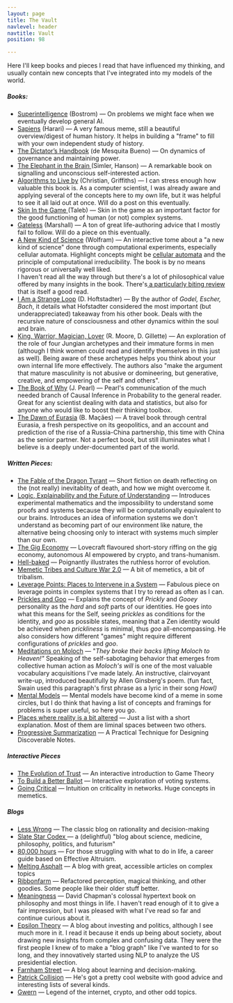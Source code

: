 ```yaml
---
layout: page
title: The Vault
navlevel: header
navtitle: Vault
position: 98

---
```

Here I'll keep books and pieces I read that have influenced my thinking, and usually contain new concepts that I've integrated into my models of the world.

##### Books:

* [Superintelligence](https://www.amazon.com/Superintelligence-Dangers-Strategies-Nick-Bostrom/dp/1501227742) (Bostrom)  — On problems we might face when we eventually develop general AI.
* [Sapiens](https://www.amazon.com/Sapiens-Humankind-Yuval-Noah-Harari/dp/0062316095) (Harari) — A very famous meme, still a beautiful overview/digest of human history. It helps in building a "frame" to fill with your own independent study of history.
* [The Dictator’s Handbook](https://www.amazon.com/Dictators-Handbook-Behavior-Almost-Politics/dp/1610391845) (de Mesquita Bueno) — On dynamics of governance and maintaining power.
* [The Elephant in the Brain ](https://www.amazon.com/Elephant-Brain-Hidden-Motives-Everyday/dp/0190495995)(Simler, Hanson) — A remarkable book on signalling and unconscious self-interested action.
* [Algorithms to Live by](https://www.amazon.com/Algorithms-Live-Computer-Science-Decisions/dp/1627790365) (Christian, Griffiths) — I can stress enough how valuable this book is. As a computer scientist, I was already aware and applying several of the concepts here to my own life, but it was helpful to see it all laid out at once. Will do a post on this eventually.
* [Skin In the Game ](https://www.amazon.com/Skin-Game-Hidden-Asymmetries-Daily/dp/042528462X)(Taleb) — Skin in the game as an important factor for the good functioning of human (or not) complex systems.
* [Gateless](https://www.amazon.com/Gateless-Sebastian-Marshall-ebook/dp/B00QANG7GM) (Marshall) — A ton of great life-authoring advice that I mostly fail to follow. Will do a piece on this eventually.
* [A New Kind of Science](https://www.wolframscience.com/nks/) (Wolfram) — An interactive tome about a "a new kind of science" done through computational experiments, especially cellular automata. Highlight concepts might be [cellular automata](https://en.wikipedia.org/wiki/Cellular_automaton) and the principle of computational irreducibility. The book is by no means rigorous or universally well liked.  
  I haven't read all the way through but there's a lot of philosophical value offered by many insights in the book. There's[ a particularly biting review](http://bactra.org/reviews/wolfram/) that is itself a good read.
* [I Am a Strange Loop](https://www.amazon.com/Am-Strange-Loop-Douglas-Hofstadter/dp/0465030793) (D. Hoftstadter) — By the author of _Godel, Escher, Bach_, it details what Hofstadter considered the most important (but underappreciated) takeaway from his other book. Deals with the recursive nature of consciousness and other dynamics within the soul and brain.
* [King, Warrior, Magician, Lover](https://www.amazon.com/King-Warrior-Magician-Lover-Rediscovering/dp/0062506064) (R. Moore, D. Gillette) — An exploration of the role of four Jungian archetypes and their immature forms in men (although I think women could read and identify themselves in this just as well). Being aware of these archetypes helps you think about your own internal life more effectively. The authors also "make the argument that mature masculinity is not abusive or domineering, but generative, creative, and empowering of the self and others".
* [The Book of Why](https://www.amazon.com/Book-Why-Science-Cause-Effect/dp/0141982411) (J. Pearl) — Pearl's communication of the much needed branch of Causal Inference in Probability to the general reader. Great for any scientist dealing with data and statistics, but also for anyone who would like to boost their thinking toolbox.
* [The Dawn of Eurasia](https://www.amazon.com/Dawn-Eurasia-Trail-World-Order/dp/0241309255) (B. Maçães) — A travel book through central Eurasia, a fresh perspective on its geopolitics, and an account and prediction of the rise of a Russia-China partnership, this time with China as the senior partner. Not a perfect book, but still illuminates what I believe is a deeply under-documented part of the world.

##### Written Pieces:

* [The Fable of the Dragon Tyrant](https://nickbostrom.com/fable/dragon.html) — Short fiction on death reflecting on the (not really) inevitablity of death, and how we might overcome it.
* [Logic, Explainability and the Future of Understanding](https://blog.stephenwolfram.com/2018/11/logic-explainability-and-the-future-of-understanding/) — Introduces experimental mathematics and the impossibility to understand some proofs and systems because they will be computationally equivalent to our brains. Introduces an idea of information systems we don't understand as becoming part of our environment like nature, the alternative being choosing only to interact with systems much simpler than our own.
* [The Gig Economy](https://zerohplovecraft.wordpress.com/2018/05/11/the-gig-economy-2/) — Lovecraft flavoured short-story riffing on the gig economy, autonomous AI empowered by crypto, and trans-humanism.
* [Hell-baked](http://www.xenosystems.net/hell-baked/) — Poignantly illustrates the ruthless horror of evolution.
* [Memetic Tribes and Culture War 2.0](https://medium.com/intellectual-explorers-club/memetic-tribes-and-culture-war-2-0-14705c43f6bb) — A bit of memetics, a bit of tribalism.
* [Leverage Points: Places to Intervene in a System](http://donellameadows.org/archives/leverage-points-places-to-intervene-in-a-system/) — Fabulous piece on leverage points in complex systems that I try to reread as often as I can.
* [Prickles and Goo](https://meltingasphalt.com/prickles-and-goo/) — Explains the concept of _Prickly_ and _Gooey_ personality as the _hard_ and _soft_ parts of our identities. He goes into what this means for the Self, seeing _prickles_ as conditions for the identity, and _goo_ as possible states, meaning that a Zen identity would be achieved when _prickliness_ is minimal, thus _goo_ all-encompassing. He also considers how different "games" might require different configurations of _prickles_ and _goo_.
* [Meditations on Moloch](https://slatestarcodex.com/2014/07/30/meditations-on-moloch/) — "_They broke their backs lifting Moloch to Heaven!"_ Speaking of the self-sabotaging behavior that emerges from collective human action as _Moloch's will_ is one of the most valuable vocabulary acquisitions I've made lately. An instructive, clairvoyant write-up, introduced beautifully by Allen Ginsberg's poem. (fun fact, Swain used this paragraph's first phrase as a lyric in their song _Howl)_
* [Mental Models](https://fs.blog/mental-models/) — Mental models have become kind of a meme in some circles, but I do think that having a list of concepts and framings for problems is super useful, so here you go.
* [Places where reality is a bit altered](https://silent-wordsmith.tumblr.com/post/147470432974/places-where-reality-is-a-bit-altered) — Just a list with a short explanation. Most of them are liminal spaces between two others.
* [Progressive Summarization](https://praxis.fortelabs.co/progressive-summarization-a-practical-technique-for-designing-discoverable-notes-3459b257d3eb/) — A Practical Technique for Designing Discoverable Notes. 

##### Interactive Pieces

* [The Evolution of Trust](https://ncase.me/trust/) — An interactive introduction to Game Theory
* [To Build a Better Ballot](https://ncase.me/ballot/) — Interactive exploration of voting systems.
* [Going Critical](https://meltingasphalt.com/interactive/going-critical/) — Intuition on criticality in networks. Huge concepts in memetics.

##### Blogs

* [Less Wrong](https://www.lesswrong.com/about) — The classic blog on rationality and decision-making
* [Slate Star Codex ](https://slatestarcodex.com)— a (delightful) "blog about science, medicine, philosophy, politics, and futurism"
* [80,000 hours](https://80000hours.org/blog/) — For those struggling with what to do in life, a career guide based on Effective Altruism.
* [Melting Asphalt](https://meltingasphalt.com/) — A blog with great, accessible articles on complex topics
* [Ribbonfarm](https://www.ribbonfarm.com) — Refactored perception, magical thinking, and other goodies. Some people like their older stuff better.
* [Meaningness](https://meaningness.com/) — David Chapman's colossal hypertext book on philosophy and most things in life. I haven't read enough of it to give a fair impression, but I was pleased with what I've read so far and continue curious about it.
* [Epsilon Theory](https://www.epsilontheory.com) — A blog about investing and politics, although I see much more in it. I read it because it ends up being about society, about drawing new insights from complex and confusing data. They were the first people I knew of to make a "blog graph" like I've wanted to for so long, and they innovatively started using NLP to analyze the US presidential election.
* [Farnham Street](https://fs.blog) — A blog about learning and decision-making.
* [Patrick Collision](https://patrickcollison.com/advice) — He's got a pretty cool website with good advice and interesting lists of several kinds.
* [Gwern](https://www.gwern.net) — Legend of the internet, crypto, and other odd topics.